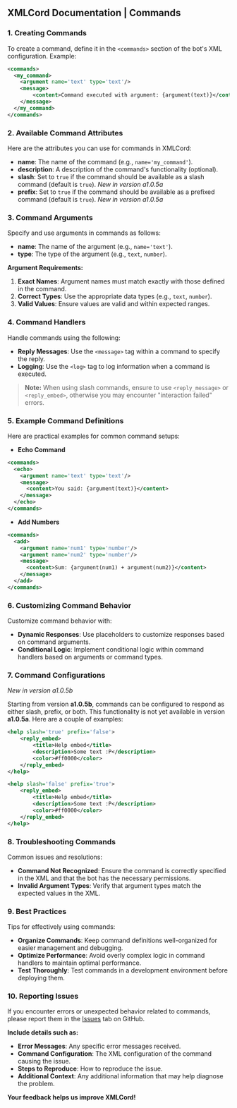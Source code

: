 ## XMLCord Documentation | Commands

### 1. Creating Commands

To create a command, define it in the `<commands>` section of the bot's XML configuration. Example:

```xml
<commands>
  <my_command>
    <argument name='text' type='text'/>
    <message>
        <content>Command executed with argument: {argument(text)}</content>
    </message>
  </my_command>
</commands>
```

### 2. Available Command Attributes

Here are the attributes you can use for commands in XMLCord:

- **name**: The name of the command (e.g., `name='my_command'`).
- **description**: A description of the command's functionality (optional).
- **slash**: Set to `true` if the command should be available as a slash command (default is `true`). *New in version a1.0.5a*
- **prefix**: Set to `true` if the command should be available as a prefixed command (default is `true`). *New in version a1.0.5a*

### 3. Command Arguments

Specify and use arguments in commands as follows:

- **name**: The name of the argument (e.g., `name='text'`).
- **type**: The type of the argument (e.g., `text`, `number`).

**Argument Requirements:**

1. **Exact Names**: Argument names must match exactly with those defined in the command.
2. **Correct Types**: Use the appropriate data types (e.g., `text`, `number`).
3. **Valid Values**: Ensure values are valid and within expected ranges.

### 4. Command Handlers

Handle commands using the following:

- **Reply Messages**: Use the `<message>` tag within a command to specify the reply.
- **Logging**: Use the `<log>` tag to log information when a command is executed.

> **Note:** When using slash commands, ensure to use `<reply_message>` or `<reply_embed>`, otherwise you may encounter "interaction failed" errors.

### 5. Example Command Definitions

Here are practical examples for common command setups:

- **Echo Command**

```xml
<commands>
  <echo>
    <argument name='text' type='text'/>
    <message>
      <content>You said: {argument(text)}</content>
    </message>
  </echo>
</commands>
```

- **Add Numbers**

```xml
<commands>
  <add>
    <argument name='num1' type='number'/>
    <argument name='num2' type='number'/>
    <message>
      <content>Sum: {argument(num1) + argument(num2)}</content>
    </message>
  </add>
</commands>
```

### 6. Customizing Command Behavior

Customize command behavior with:

- **Dynamic Responses**: Use placeholders to customize responses based on command arguments.
- **Conditional Logic**: Implement conditional logic within command handlers based on arguments or command types.

### 7. Command Configurations

*New in version a1.0.5b*

Starting from version **a1.0.5b**, commands can be configured to respond as either slash, prefix, or both. This functionality is not yet available in version **a1.0.5a**. Here are a couple of examples:

```xml
<help slash='true' prefix='false'>
    <reply_embed>
        <title>Help embed</title>
        <description>Some text :P</description>
        <color>#ff0000</color>
    </reply_embed>
</help>
```

```xml
<help slash='false' prefix='true'>
    <reply_embed>
        <title>Help embed</title>
        <description>Some text :P</description>
        <color>#ff0000</color>
    </reply_embed>
</help>
```

### 8. Troubleshooting Commands

Common issues and resolutions:

- **Command Not Recognized**: Ensure the command is correctly specified in the XML and that the bot has the necessary permissions.
- **Invalid Argument Types**: Verify that argument types match the expected values in the XML.

### 9. Best Practices

Tips for effectively using commands:

- **Organize Commands**: Keep command definitions well-organized for easier management and debugging.
- **Optimize Performance**: Avoid overly complex logic in command handlers to maintain optimal performance.
- **Test Thoroughly**: Test commands in a development environment before deploying them.

### 10. Reporting Issues

If you encounter errors or unexpected behavior related to commands, please report them in the [Issues](https://github.com/MateOp1337/XMLCord/issues) tab on GitHub.

**Include details such as:**

- **Error Messages**: Any specific error messages received.
- **Command Configuration**: The XML configuration of the command causing the issue.
- **Steps to Reproduce**: How to reproduce the issue.
- **Additional Context**: Any additional information that may help diagnose the problem.

**Your feedback helps us improve XMLCord!**
